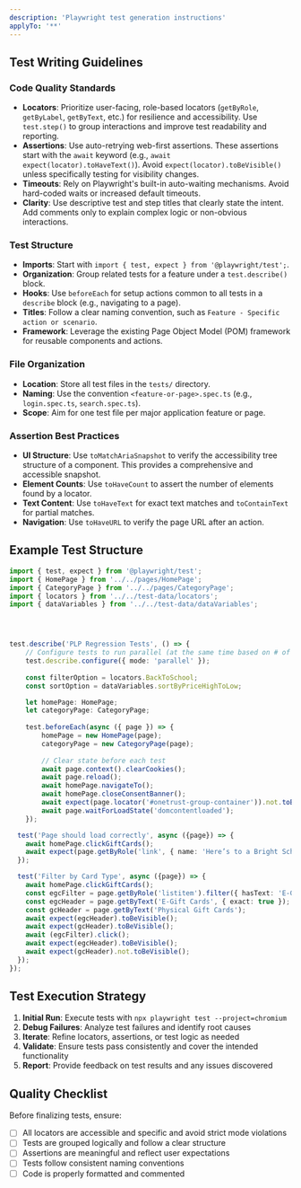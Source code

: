 ```yaml
---
description: 'Playwright test generation instructions'
applyTo: '**'
---
```


## Test Writing Guidelines

### Code Quality Standards
- **Locators**: Prioritize user-facing, role-based locators (`getByRole`, `getByLabel`, `getByText`, etc.) for resilience and accessibility. Use `test.step()` to group interactions and improve test readability and reporting.
- **Assertions**: Use auto-retrying web-first assertions. These assertions start with the `await` keyword (e.g., `await expect(locator).toHaveText()`). Avoid `expect(locator).toBeVisible()` unless specifically testing for visibility changes.
- **Timeouts**: Rely on Playwright's built-in auto-waiting mechanisms. Avoid hard-coded waits or increased default timeouts.
- **Clarity**: Use descriptive test and step titles that clearly state the intent. Add comments only to explain complex logic or non-obvious interactions.


### Test Structure
- **Imports**: Start with `import { test, expect } from '@playwright/test';`.
- **Organization**: Group related tests for a feature under a `test.describe()` block.
- **Hooks**: Use `beforeEach` for setup actions common to all tests in a `describe` block (e.g., navigating to a page).
- **Titles**: Follow a clear naming convention, such as `Feature - Specific action or scenario`.
- **Framework**: Leverage the existing Page Object Model (POM) framework for reusable components and actions.


### File Organization
- **Location**: Store all test files in the `tests/` directory.
- **Naming**: Use the convention `<feature-or-page>.spec.ts` (e.g., `login.spec.ts`, `search.spec.ts`).
- **Scope**: Aim for one test file per major application feature or page.

### Assertion Best Practices
- **UI Structure**: Use `toMatchAriaSnapshot` to verify the accessibility tree structure of a component. This provides a comprehensive and accessible snapshot.
- **Element Counts**: Use `toHaveCount` to assert the number of elements found by a locator.
- **Text Content**: Use `toHaveText` for exact text matches and `toContainText` for partial matches.
- **Navigation**: Use `toHaveURL` to verify the page URL after an action.


## Example Test Structure

```typescript
import { test, expect } from '@playwright/test';
import { HomePage } from '../../pages/HomePage';
import { CategoryPage } from '../../pages/CategoryPage';
import { locators } from '../../test-data/locators';
import { dataVariables } from '../../test-data/dataVariables';




test.describe('PLP Regression Tests', () => {
    // Configure tests to run parallel (at the same time based on # of workers set)
    test.describe.configure({ mode: 'parallel' });
    
    const filterOption = locators.BackToSchool;
    const sortOption = dataVariables.sortByPriceHighToLow;

    let homePage: HomePage;
    let categoryPage: CategoryPage;
   
    test.beforeEach(async ({ page }) => {
        homePage = new HomePage(page);
        categoryPage = new CategoryPage(page);
   
        // Clear state before each test
        await page.context().clearCookies();
        await page.reload();
        await homePage.navigateTo();
        await homePage.closeConsentBanner();
        await expect(page.locator('#onetrust-group-container')).not.toBeVisible();
        await page.waitForLoadState('domcontentloaded');
    });

  test('Page should load correctly', async ({page}) => {
    await homePage.clickGiftCards();
    await expect(page.getByRole('link', { name: 'Here’s to a Bright School' })).toBeVisible();
  });

  test('Filter by Card Type', async ({page}) => {
    await homePage.clickGiftCards();
    const egcFilter = page.getByRole('listitem').filter({ hasText: 'E-Gift Card (' }).locator('#checkbox-');
    const egcHeader = page.getByText('E-Gift Cards', { exact: true });
    const gcHeader = page.getByText('Physical Gift Cards');
    await expect(egcHeader).toBeVisible();
    await expect(gcHeader).toBeVisible();
    await (egcFilter).click();
    await expect(egcHeader).toBeVisible();
    await expect(gcHeader).not.toBeVisible();
  });
});
```

## Test Execution Strategy

1. **Initial Run**: Execute tests with `npx playwright test --project=chromium`
2. **Debug Failures**: Analyze test failures and identify root causes
3. **Iterate**: Refine locators, assertions, or test logic as needed
4. **Validate**: Ensure tests pass consistently and cover the intended functionality
5. **Report**: Provide feedback on test results and any issues discovered

## Quality Checklist

Before finalizing tests, ensure:
- [ ] All locators are accessible and specific and avoid strict mode violations
- [ ] Tests are grouped logically and follow a clear structure
- [ ] Assertions are meaningful and reflect user expectations
- [ ] Tests follow consistent naming conventions
- [ ] Code is properly formatted and commented
